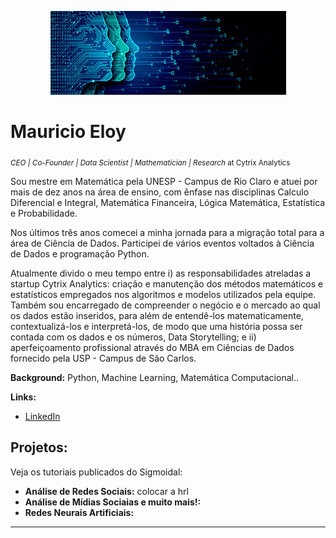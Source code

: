 <p align="center">
  <img src="banner.jpeg" >
</p>

# Mauricio Eloy
<sub>*CEO | Co-Founder | Data Scientist | Mathematician | Research* at Cytrix Analytics</sub>

Sou mestre em Matemática pela UNESP - Campus de Rio Claro e atuei por mais de dez anos na área de ensino, com ênfase nas disciplinas Calculo Diferencial e Integral, Matemática Financeira, Lógica Matemática, Estatística e Probabilidade.

Nos últimos três anos comecei a minha jornada para a migração total para a área de Ciência de Dados. Participei de vários eventos voltados à Ciência de Dados e programação Python.

Atualmente divido o meu tempo entre i) as responsabilidades atreladas a startup Cytrix Analytics: criação e manutenção dos métodos matemáticos e estatísticos empregados nos algoritmos e modelos utilizados pela equipe. Também sou encarregado de compreender o negócio e o mercado ao qual os dados estão inseridos, para além de entendê-los matematicamente, contextualizá-los e interpretá-los, de modo que uma história possa ser contada com os dados e os números, Data Storytelling; e ii) aperfeiçoamento profissional através do MBA em Ciências de Dados fornecido pela USP - Campus de São Carlos.

**Background:** Python, Machine Learning, Matemática Computacional..

**Links:**

* [LinkedIn](https://www.linkedin.com/in/mauricio-eloy)

## Projetos:
Veja os tutoriais publicados do Sigmoidal:

* **Análise de Redes Sociais:** colocar a hrl
* **Análise de Mídias Sociaias e muito mais!:**
* **Redes Neurais Artificiais:**


---
